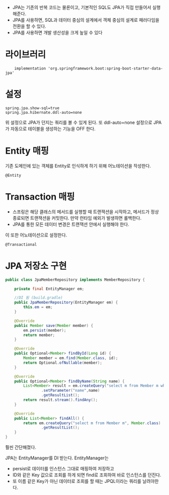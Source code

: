 - JPA는 기존의 반복 코드는 물론이고, 기본적인 SQL도 JPA가 직접 만들어서 실행해준다.
- JPA를 사용하면, SQL과 데이터 중심의 설계에서 객체 중심의 설계로 패러다임을 전환을 할 수 있다. 
- JPA를 사용하면 개발 생산성을 크게 높일 수 있다

# 라이브러리 

```
	implementation 'org.springframework.boot:spring-boot-starter-data-jpa'
```


# 설정
```
spring.jpa.show-sql=true
spring.jpa.hibernate.ddl-auto=none
```

위 설정으로 JPA가 던지는 쿼리를 볼 수 있게 된다.
또 ddl-auto=none 설정으로 JPA가 자동으로 테이블을 생성하는 기능을 OFF 한다.

# Entity 매핑
기존 도메인에 있는 객체를 Entity로 인식하게 하기 위해 
어노테이션을 작성한다.

```
@Entity
```


# Transaction 매핑

- 스프링은 해당 클래스의 메서드를 실행할 때 트랜잭션을 시작하고, 메서드가 정상 종료되면 트랜잭션을 커밋한다. 만약 런타임 예외가 발생하면 롤백한다.
- JPA를 통한 모든 데이터 변경은 트랜잭션 안에서 실행해야 한다.

이 또한 어노테이션으로 설정한다.

```
@Transactional
```


# JPA 저장소 구현

```java
public class JpaMemberRepository implements MemberRepository {

    private final EntityManager em;

    //DI 됨 (build.gradle)
    public JpaMemberRepository(EntityManager em) {
        this.em = em;
    }

    @Override
    public Member save(Member member) {
        em.persist(member);
        return member;
    }

    @Override
    public Optional<Member> findById(Long id) {
        Member member = em.find(Member.class, id);
        return Optional.ofNullable(member);
    }

    @Override
    public Optional<Member> findByName(String name) {
        List<Member> result = em.createQuery("select m from Member m where m.name = :name", Member.class)
                .setParameter("name",name)
                .getResultList();
        return result.stream().findAny();
    }

    @Override
    public List<Member> findAll() {
        return em.createQuery("select m from Member m", Member.class)
                .getResultList();
    }
}

```

훨씬 간단해졌다.

JPA는 EntityManager를 DI 받는다.
EntityManager는 
- persist로 데이터를 인스턴스 그대로 매핑하여 저장하고
- ID와 같은 Key 값으로 조회를 하게 되면 find로 조회하여 바로 인스턴스를 던진다.
- 또 이름 같은 Key가 아닌 데이터로 조회를 할 때는 JPQL이라는 쿼리를 날려야한다.
